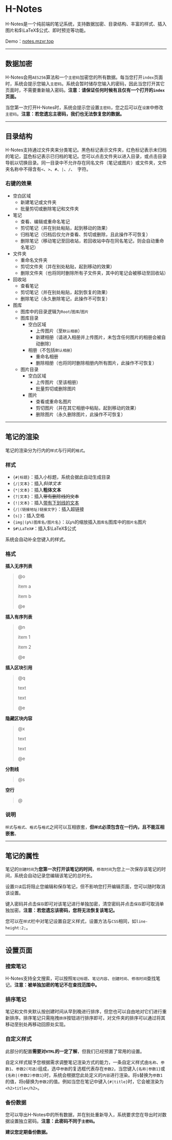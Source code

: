 # H-Notes

H-Notes是一个纯前端的笔记系统，支持数据加密、目录结构、丰富的样式、插入图片和$\LaTeX$公式、即时预览等功能。

Demo：[notes.mzxr.top](https://notes.mzxr.top/)

---

## 数据加密

H-Notes会用`AES256`算法和一个`主密码`加密您的所有数据。每当您打开`index`页面时，系统会提示您输入`主密码`。系统会暂时储存您输入的密码，因此当您打开其它页面时，不需要重新输入密码。**注意：请保证任何时候有且仅有一个打开的`index`页面。**

当您第一次打开H-Notes时，系统会提示您设置`主密码`，您之后可以在`设置`中修改`主密码`。**注意：若您遗忘主密码，我们也无法恢复您的数据。**

---

## 目录结构

H-Notes支持通过文件夹来分类笔记。黑色标记表示文件夹，红色标记表示未归档的笔记，蓝色标记表示已归档的笔记。您可以点击文件夹以进入目录，或点击目录导航以切换目录。同一目录中不允许存在同名文件（笔记或图片）或文件夹，文件夹名称中不得含有`<`、`>`、`#`、`|`、`/`、` `字符。

### 右键的效果

- 空白区域
  - 新建笔记或文件夹
  - 批量剪切或删除笔记和文件夹
- 笔记
  - 查看、编辑或重命名笔记
  - 剪切笔记（并在别处粘贴，起到移动的效果）
  - 归档笔记（归档后仅允许查看、剪切或删除，且此操作不可恢复）
  - 删除笔记（移动笔记至回收站，若回收站中存在同名笔记，则会自动重命名笔记）
- 文件夹
  - 重命名文件夹
  - 剪切文件夹（并在别处粘贴，起到移动的效果）
  - 删除文件夹（也将同时删除所有子文件夹，其中的笔记会被移动至回收站）
- 回收站
  - 查看笔记
  - 剪切笔记（并在别处粘贴，起到恢复的效果）
  - 删除笔记（永久删除笔记，此操作不可恢复）
- 图库
  - 图库中的目录逻辑为`Root`/`图库`/`图片`
  - 图库目录
    - 空白区域
      - 上传图片（至`默认相册`）
      - 新建相册（请进入相册并上传图片，未包含任何图片的相册会被自动删除）
    - 相册（不包括`默认相册`）
      - 重命名相册
      - 删除相册（也将同时删除相册内所有图片，此操作不可恢复）
  - 图片目录
    - 空白区域
      - 上传图片（至该相册）
      - 批量剪切或删除图片
    - 图片
      - 查看或重命名图片
      - 剪切图片（并在其它相册中粘贴，起到移动的效果）
      - 删除图片（永久删除图片，此操作不可恢复）

---

## 笔记的渲染

笔记的渲染分为行内的`样式`与行间的`格式`。

### 样式

- `{#|标题}`：插入小标题，系统会据此自动生成目录
- `{/|文本}`：插入*斜体文本*
- `{*|文本}`：插入**粗体文本**
- `{?|文本}`：插入~~带有删除线的文本~~
- `{!|文本}`：插入<u>带有下划线的文本</u>
- `{/|(链接地址)链接文字}`：插入超链接
- `{s|}`：插入空格
- `{img|(p%)图库名/图片名}`：以`p%`的缩放插入`图库名`图库中的`图片名`图片
- `$#\LaTeX#`：插入$\LaTeX$公式

系统会自动补全您键入的样式。

### 格式

**插入无序列表**

> @o
> 
> item a
> 
> item b
> 
> @e

**插入有序列表**

> @n
> 
> item 1
> 
> item 2
> 
> @e

**插入区块引用**

> @q
> 
> text
> 
> text
> 
> @e

**隐藏区块内容**

> @x
> 
> text
> 
> text
> 
> @e

**分割线**

> @s

**空行**

> @

### 说明

`样式`与`格式`、`格式`与`格式`之间可以互相嵌套，**但`样式`必须包含在一行内，且不能互相嵌套**。

---

## 笔记的属性

笔记的`创建时间`为**您第一次打开该笔记的时间**，`修改时间`为您上一次保存该笔记的时间，系统会自动记录您编辑该笔记的总时长。

设置`只读`后将阻止您编辑和保存笔记，但不影响您打开编辑页面，您可以随时取消该设置。

键入密码并点击`保存`即可对该笔记进行单独加密，清空密码并点击`保存`即可取消单独加密。**注意：若您遗忘该密码，您将无法恢复该笔记。**

您可以在`样式`栏中对笔记设置自定义样式，设置方法与`CSS`相同，如`line-height:2;`。

---

## 设置页面

### 搜索笔记

H-Notes支持全文搜索，可以按照`笔记标题`、`笔记内容`、`创建时间`、`修改时间`查找笔记。**注意：被单独加密的笔记不在查找范围中。**

### 排序笔记

笔记和文件夹默认按创建时间从早到晚进行排序，但您也可以自由地对它们进行重新排序。排序笔记只需拖拽`排序`按钮进行排序即可，对文件夹的排序可以通过将其移动至别处再移动回原处实现。

### 自定义样式

此部分的配置**需要对`HTML`的一定了解**，但我们已经预置了常用的设置。

自定义样式赋予您根据需求调整笔记渲染方式的能力，一条自定义样式由`名称`、`参数1`、`参数2(可选)`组成，选中`参数`的复选框代表存在`参数2`，当您键入`{名称|参数1}`或`{名称|(参数2)参数1}`时，系统会根据您此处定义的`内容`进行渲染。将`$`替换为`参数1`的值，将`@`替换为`参数2`的值。例如当您在笔记中键入`{#|title}`时，它会被渲染为`<h2>title</h2>`。

### 备份数据

您可以导出H-Notes中的所有数据，并在别处重新导入，系统要求您在导出时对数据设置独立密码。**注意：此密码不同于`主密码`。**

**建议您定期备份数据。**
